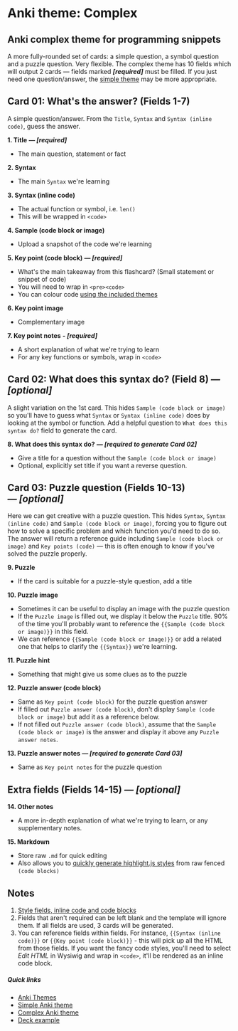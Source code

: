 # Anki theme: Complex
## Anki complex theme for programming snippets

A more fully-rounded set of cards: a simple question, a symbol question and a puzzle question. Very flexible. The complex theme has 10 fields which will output 2 cards — fields marked ***[required]*** must be filled. If you just need one question/answer, the [simple theme](../simple/README.md) may be more appropriate.



## Card 01: What's the answer? (Fields 1-7)

A simple question/answer. From the `Title`, `Syntax` and `Syntax (inline code)`, guess the answer.

**1. Title** ***— [required]***

- The main question, statement or fact

**2. Syntax**

- The main `Syntax` we're learning

**3. Syntax (inline code)**

- The actual function or symbol, i.e. `len()`
- This will be wrapped in `<code>`

**4. Sample (code block or image)**

  - Upload a snapshot of the code we're learning

**5. Key point (code block)**  ***— [required]***

- What's the main takeaway from this flashcard? (Small statement or snippet of code)
- You will need to wrap in `<pre><code>`
- You can colour code [using the included themes](../styles/README.md)

**6. Key point image**

- Complementary image

**7. Key point notes** ***- [required]***

- A short explanation of what we're trying to learn
- For any key functions or symbols, wrap in `<code>`



## Card 02: What does this syntax do? (Field 8) *— [optional]*

A slight variation on the 1st card. This hides `Sample (code block or image)` so you'll have to guess what `Syntax` or `Syntax (inline code)` does by looking at the symbol or function. Add a helpful question to `What does this syntax do?` field to generate the card.

**8. What does this syntax do?** ***— [required to generate Card 02]***

- Give a title for a question without the `Sample (code block or image)`
- Optional, explicitly set title if you want a reverse question.



## Card 03: Puzzle question (Fields 10-13) *— [optional]*

Here we can get creative with a puzzle question. This hides `Syntax`, `Syntax (inline code)` and `Sample (code block or image)`, forcing you to figure out how to solve a specific problem and which function you'd need to do so. The answer will return a reference guide including `Sample (code block or image)` and `Key points (code)` — this is often enough to know if you've solved the puzzle properly.

**9. Puzzle** 

- If the card is suitable for a puzzle-style question, add a title

**10. Puzzle image**

- Sometimes it can be useful to display an image with the puzzle question
- If the `Puzzle image` is filled out, we display it below the `Puzzle` title. 90% of the time you'll probably want to reference the `{{Sample (code block or image)}}` in this field.
- We can reference `{{Sample (code block or image)}}` or add a related one that helps to clarify the `{{Syntax}}` we're learning.

**11. Puzzle hint**

- Something that might give us some clues as to the puzzle

**12. Puzzle answer (code block)**

- Same as `Key point (code block)` for the puzzle question answer
- If filled out `Puzzle answer (code block)`, don't display `Sample (code block or image)` but add it as a reference below.
- If not filled out `Puzzle answer (code block)`, assume that the `Sample (code block or image)` is the answer and display it above any `Puzzle answer notes`.

**13. Puzzle answer notes** ***— [required to generate Card 03]***

- Same as `Key point notes` for the puzzle question



## Extra fields (Fields 14-15) *— [optional]*

**14. Other notes**

- A more in-depth explanation of what we're trying to learn, or any supplementary notes.

**15. Markdown**

- Store raw `.md` for quick editing
- Also allows you to [quickly generate highlight.js styles](../styles/README.md) from raw fenced `(code blocks)`




## Notes

1. [Style fields, inline code and code blocks](../styles/README.md)
2. Fields that aren't required can be left blank and the template will ignore them. If all fields are used, 3 cards will be generated.
3. You can reference fields within fields. For instance, `{{Syntax (inline code)}}` or `{{Key point (code block)}}` - this will pick up all the HTML from those fields. If you want the fancy code styles, you'll need to select *Edit HTML* in Wysiwig and wrap in `<code>`, it'll be rendered as an inline code block.


##### Quick links

- [Anki Themes](../../README.md)
- [Simple Anki theme](../simple/README.md)
- [Complex Anki theme](../complex/README.md)
- [Deck example](../../deck/README.md)
